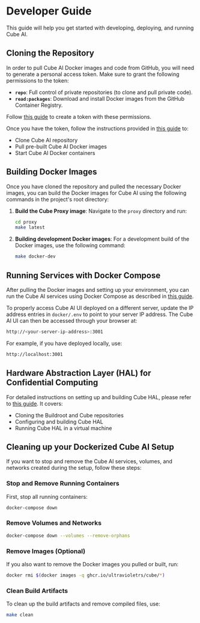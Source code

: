 # Developer Guide

This guide will help you get started with developing, deploying, and running Cube AI.

## Cloning the Repository

In order to pull Cube AI Docker images and code from GitHub, you will need to generate a personal access token. Make sure to grant the following permissions to the token:

- **`repo`**: Full control of private repositories (to clone and pull private code).
- **`read:packages`**: Download and install Docker images from the GitHub Container Registry.

Follow [this guide](https://docs.github.com/en/authentication/keeping-your-account-and-data-secure/creating-a-personal-access-token) to create a token with these permissions.

Once you have the token, follow the instructions provided in [this guide](https://github.com/ultravioletrs/cube/blob/main/hal/ubuntu/README.md) to:

- Clone Cube AI repository
- Pull pre-built Cube AI Docker images
- Start Cube AI Docker containers

## Building Docker Images

Once you have cloned the repository and pulled the necessary Docker images, you can build the Docker images for Cube AI using the following commands in the project's root directory:

1. **Build the Cube Proxy image**:
   Navigate to the `proxy` directory and run:

   ```bash
   cd proxy
   make latest
   ```

2. **Building development Docker images**:
   For a development build of the Docker images, use the following command:

   ```bash
   make docker-dev
   ```

## Running Services with Docker Compose

After pulling the Docker images and setting up your environment, you can run the Cube AI services using Docker Compose as described in [this guide](https://github.com/ultravioletrs/cube/blob/main/hal/ubuntu/README.md).

To properly access Cube AI UI deployed on a different server, update the IP address entries in `docker/.env` to point to your server IP address. The Cube AI UI can then be accessed through your browser at:

```bash
http://<your-server-ip-address>:3001
```

For example, if you have deployed locally, use:

```bash
http://localhost:3001
```

## Hardware Abstraction Layer (HAL) for Confidential Computing

For detailed instructions on setting up and building Cube HAL, please refer to [this guide](https://github.com/ultravioletrs/cube/blob/d995e64e43eeb51cb0c50481cc9bbc0e619e3a6d/buildroot/linux/README.md). It covers:

- Cloning the Buildroot and Cube repositories
- Configuring and building Cube HAL
- Running Cube HAL in a virtual machine

## Cleaning up your Dockerized Cube AI Setup

If you want to stop and remove the Cube AI services, volumes, and networks created during the setup, follow these steps:

### Stop and Remove Running Containers

First, stop all running containers:

```bash
docker-compose down
```

### Remove Volumes and Networks

```bash
docker-compose down --volumes --remove-orphans
```

### Remove Images (Optional)

If you also want to remove the Docker images you pulled or built, run:

```bash
docker rmi $(docker images -q ghcr.io/ultravioletrs/cube/*)
```

### Clean Build Artifacts

To clean up the build artifacts and remove compiled files, use:

```bash
make clean
```
